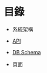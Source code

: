 
# 目錄

- 系統架構

- [API](https://github.com/Org08/gettour-doc/blob/master/api/api.md)

- [DB Schema](https://github.com/Org08/gettour-doc/blob/master/DB/Schema.md)

- 頁面


